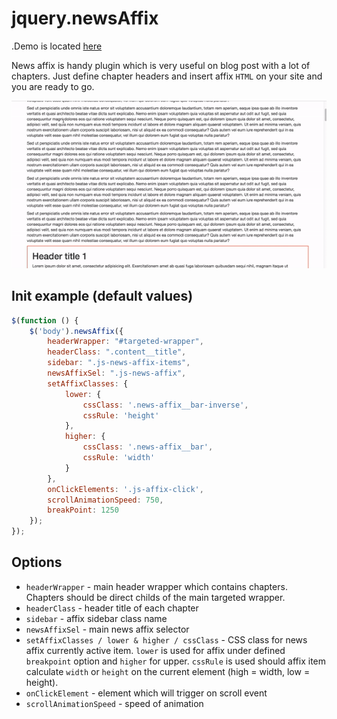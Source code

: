 # jquery.newsAffix

.Demo is located [here](http://tmatijev.github.io/jquery.newsAffix/)

News affix is handy plugin which is very useful on blog post with a lot of chapters. Just define chapter headers and insert affix `HTML` on your site and you are ready to go.

![alt tag](https://raw.githubusercontent.com/tmatijev/jquery.newsAffix/master/video.gif)

## Init example (default values) ##
```javascript
$(function () {
    $('body').newsAffix({
        headerWrapper: "#targeted-wrapper",
        headerClass: ".content__title",
        sidebar: ".js-news-affix-items",
        newsAffixSel: ".js-news-affix",
        setAffixClasses: {
            lower: {
                cssClass: '.news-affix__bar-inverse',
                cssRule: 'height'
            },
            higher: {
                cssClass: '.news-affix__bar',
                cssRule: 'width'
            }
        },
        onClickElements: '.js-affix-click',
        scrollAnimationSpeed: 750,
        breakPoint: 1250
    });
});
```

## Options ##
* `headerWrapper` - main header wrapper which contains chapters. Chapters should be direct childs of the main targeted wrapper.
* `headerClass` - header title of each chapter
* `sidebar` - affix sidebar class name
* `newsAffixSel` - main news affix selector
* `setAffixClasses / lower & higher / cssClass` - CSS class for news affix currently active item. `lower` is used for affix under defined `breakpoint` option and `higher` for upper. `cssRule` is used should affix item calculate `width` or `height` on the current element (high = width, low = height).
* `onClickElement` - element which will trigger on scroll event
* `scrollAnimationSpeed` - speed of animation
